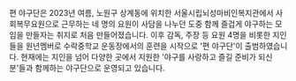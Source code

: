 편 야구단은 2023년 여름, 노원구 상계동에 위치한 서울시립뇌성마비인복지관에서 사회복무요원으로 근무하는 네 명의 요원이 사담을 나누던 도중 함께 즐겁게 야구하는 모임을 만들자는 취지로 처음 만들어졌습니다. 이후 감독, 주장 등 요원 4명을 비롯한 지인들을 원년멤버로 수락중학교 운동장에서의 훈련을 시작으로 '편 야구단'이 출범하였습니다. 현재에는 지인을 넘어 다양한 곳에서 지원한 '야구를 사랑하고 즐길 준비가 되신 분'들과 함께하는 야구단으로 운영되고 있습니다.